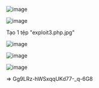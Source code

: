 ![image](https://github.com/nguyenngocdung18/RootMe/assets/134156226/3e8377d1-afb6-48e8-893b-ce4326ed1971)

![image](https://github.com/nguyenngocdung18/RootMe/assets/134156226/5bf21bb4-bebc-482a-8dbf-afcb415ff37d)

Tạo 1 tệp "exploit3.php.jpg"

![image](https://github.com/nguyenngocdung18/RootMe/assets/134156226/c0a4e7da-afa0-4f60-bc9f-f03c853c7da3)

![image](https://github.com/nguyenngocdung18/RootMe/assets/134156226/22b95da7-e165-4b75-9974-39a340f018f7)

![image](https://github.com/nguyenngocdung18/RootMe/assets/134156226/05e213e7-db61-46ac-b2c7-cbe41582f6b4)

=> Gg9LRz-hWSxqqUKd77-_q-6G8
